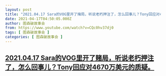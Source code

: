 ```yaml
---
layout: post
title: "2021.04.17 Sara的VOG里开了赌局，听说老朽押注了，怎么回事儿？Tony回应对4670万美元的质疑。"
date: 2021-04-17T04:50:05.000Z
author: 图森破故事会
from: https://www.youtube.com/watch?v=CQc0hv37dj0
tags: [ 图森破故事会 ]
categories: [ 图森破故事会 ]
---
```

<!--1618635005000-->
[2021.04.17 Sara的VOG里开了赌局，听说老朽押注了，怎么回事儿？Tony回应对4670万美元的质疑。](https://www.youtube.com/watch?v=CQc0hv37dj0)
------

<div>

</div>
